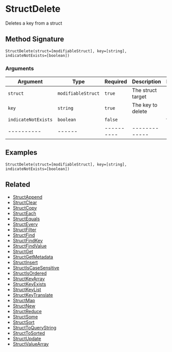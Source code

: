 # StructDelete

Deletes a key from a struct

## Method Signature

```
StructDelete(struct=[modifiableStruct], key=[string], indicateNotExists=[boolean])
```

### Arguments

| Argument            | Type               | Required   | Description       | Default   |
| ------------------- | ------------------ | ---------- | ----------------- | --------- |
| `struct`            | `modifiableStruct` | `true`     | The struct target |           |
| `key`               | `string`           | `true`     | The key to delete |           |
| `indicateNotExists` | `boolean`          | `false`    |                   | false     |
| ----------          | ------             | ---------- | -------------     | --------- |

## Examples

```
StructDelete(struct=[modifiableStruct], key=[string], indicateNotExists=[boolean])
```

## Related

* [StructAppend](structappend.md)
* [StructClear](structclear.md)
* [StructCopy](structcopy.md)
* [StructEach](structeach.md)
* [StructEquals](structequals.md)
* [StructEvery](structevery.md)
* [StructFilter](structfilter.md)
* [StructFind](structfind.md)
* [StructFindKey](structfindkey.md)
* [StructFindValue](structfindvalue.md)
* [StructGet](structget.md)
* [StructGetMetadata](structgetmetadata.md)
* [StructInsert](structinsert.md)
* [StructIsCaseSensitive](structiscasesensitive.md)
* [StructIsOrdered](structisordered.md)
* [StructKeyArray](structkeyarray.md)
* [StructKeyExists](structkeyexists.md)
* [StructKeyList](structkeylist.md)
* [StructKeyTranslate](structkeytranslate.md)
* [StructMap](structmap.md)
* [StructNew](structnew.md)
* [StructReduce](structreduce.md)
* [StructSome](structsome.md)
* [StructSort](structsort.md)
* [StructToQueryString](structtoquerystring.md)
* [StructToSorted](structtosorted.md)
* [StructUpdate](structupdate.md)
* [StructValueArray](structvaluearray.md)
